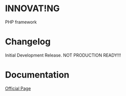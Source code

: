 # INNOVAT!NG
PHP framework

# Changelog
Initial Development Release.
NOT PRODUCTION READY!!!

# Documentation
<a href="http://canaan5.github.io/innovating/">Official Page</a>
